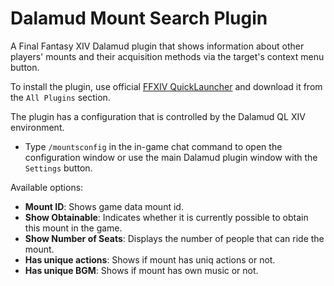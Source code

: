 # Dalamud Mount Search Plugin
A Final Fantasy XIV Dalamud plugin that shows information about other players' mounts and their acquisition methods via the target's context menu button.

To install the plugin, use official [FFXIV QuickLauncher](https://github.com/goatcorp/FFXIVQuickLauncher) and download it from the `All Plugins` section.

The plugin has a configuration that is controlled by the Dalamud QL XIV environment.
* Type `/mountsconfig` in the in-game chat command to open the configuration window or use the main Dalamud plugin window with the `Settings` button.

Available options:
* **Mount ID**: Shows game data mount id.
* **Show Obtainable**: Indicates whether it is currently possible to obtain this mount in the game.
* **Show Number of Seats**: Displays the number of people that can ride the mount.
* **Has unique actions**: Shows if mount has uniq actions or not.
* **Has unique BGM**: Shows if mount has own music or not.

  
